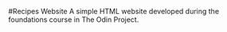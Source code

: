 #Recipes Website
A simple HTML website developed during the foundations course in The Odin Project.
